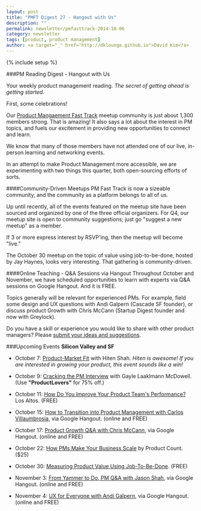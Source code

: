 ```yaml
---
layout: post
title: "PMFT Digest 27 - Hangout with Us"
description: ""
permalink: newsletter/pmfasttrack-2014-10-06
category: newsletter
tags: [product, product management]
author: <a target="_" href="http://dklounge.github.io">David Kim</a>
---
```

{% include setup %}

###PM Reading Digest - Hangout with Us

Your weekly product management reading. _The secret of getting ahead is getting started_.

First, some celebrations!

Our <a target="_" href="http://www.meetup.com/ProductManagementFastTrack">Product Mangaement Fast Track</a> meetup community is just about 1,300 members strong.  That is amazing!  It also says a lot about the interest in PM topics, and fuels our excitement in providing new opportunities to connect and learn.

We know that many of those members have not attended one of our live, in-person learning and networking events.

In an attempt to make Product Management more accessible, we are experimenting with two things this quarter, both open-sourcing efforts of sorts.

####Community-Driven Meetups
PM Fast Track is now a sizeable community, and the community as a platform belongs to all of us.

Up until recently, all of the events featured on the meetup site have been sourced and organized by one of the three official organizers.  For Q4, our meetup site is open to community suggestions; just go "suggest a new meetup" as a member.

If 3 or more express interest by RSVP'ing, then the meetup will become "live."

The October 30 meetup on the topic of value using job-to-be-done, hosted by Jay Haynes, looks very interesting.  That gathering is community-driven.

####Online Teaching - Q&A Sessions via Hangout
Throughout October and November, we have scheduled opportunities to learn with experts via Q&A sessions on Google Hangout.  And it is FREE.

Topics generally will be relevant for experienced PMs.  For example, field some design and UX questions with Andi Galpern (Cascade SF founder), or discuss product Growth with Chris McCann (Startup Digest founder and now with Greylock).

Do you have a skill or experience you would like to share with other product managers?  Please <a target="_" href="https://pmfasttrack.wufoo.com/forms/teaching-via-hangout/">submit your ideas and suggestions</a>.

###Upcoming Events
__Silicon Valley and SF__

* October 7: <a target="_" href="https://www.eventbrite.com/e/growthchats-product-market-fit-meetup-ft-hiten-shah-tickets-13125469633">Product-Market Fit</a> with Hiten Shah.  _Hiten is awesome!  If you are interested in growing your product, this event sounds like a win!_

* October 9: <a target="_" href="http://www.eventbrite.com/e/cracking-the-pm-interview-tickets-13083967499">Cracking the PM Interview</a> with Gayle Laaklmann McDowell.  (Use __"ProductLovers"__ for 75% off.)

* October 11: <a target="_" href="http://www.eventbrite.com/e/how-do-you-improve-your-product-teams-performance-tickets-11588685069">How Do You Improve Your Product Team's Performance?</a>  Los Altos. (FREE)

* October 15: <a target="_" href="https://plus.google.com/u/0/events/cggce00p4rc8bqa2hp9a7c50138">How to Transition into Product Management with Carlos Villaumbrosia</a>, via Google Hangout. (online and FREE)

* October 17: <a target="_" href="https://plus.google.com/events/coktvp1mkbsof9699obd7gg3dq8">Product Growth Q&A with Chris McCann</a>, via Google Hangout. (online and FREE)

* October 22: <a target="_" href="https://www.eventbrite.com/e/how-product-managers-make-your-business-scale-tickets-13319919237">How PMs Make Your Business Scale</a> by Product Count. ($25)

* October 30: <a target="_" href="http://www.meetup.com/ProductManagementFastTrack/events/204953502/">Measuring Product Value Using Job-To-Be-Done</a>.  (FREE)

* November 3: <a target="_" href="https://plus.google.com/events/cuo1fma3a91c29mdqlp58olqn6g">From Yammer to Do, PM Q&A with Jason Shah</a>, via Google Hangout. (online and FREE)

* November 4: <a target="_" href="https://plus.google.com/events/c76mnn59rrhmmtj51mqit7rgn8g">UX for Everyone with Andi Galpern</a>, via Google Hangout. (online and FREE)
